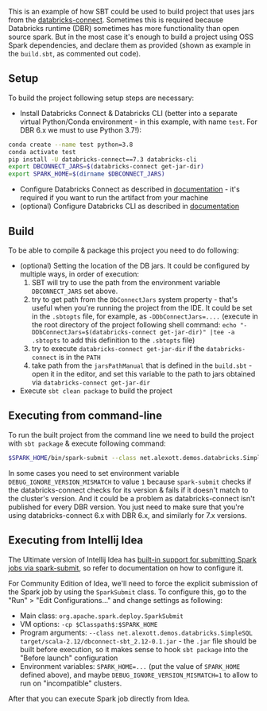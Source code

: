 This is an example of how SBT could be used to build project that uses jars from the [databricks-connect](https://docs.databricks.com/dev-tools/databricks-connect.html). Sometimes this is required because Databricks runtime (DBR) sometimes has more functionality than open source spark.  But in the most case it's enough to build a project using OSS Spark dependencies, and declare them as provided (shown as example in the `build.sbt`, as commented out code).

## Setup

To build the project following setup steps are necessary:

* Install Databricks Connect & Databricks CLI (better into a separate virtual Python/Conda environment - in this example, with name `test`.  For DBR 6.x we must to use Python 3.7!):

```sh
conda create --name test python=3.8
conda activate test
pip install -U databricks-connect==7.3 databricks-cli
export DBCONNECT_JARS=$(databricks-connect get-jar-dir)
export SPARK_HOME=$(dirname $DBCONNECT_JARS)
```

* Configure Databricks Connect as described in [documentation](https://docs.databricks.com/dev-tools/databricks-connect.html) - it's required if you want to run the artifact from your machine
* (optional) Configure Databricks CLI as described in [documentation](https://docs.databricks.com/dev-tools/cli/index.html)

## Build

To be able to compile & package this project you need to do following:

* (optional) Setting the location of the DB jars.  It could be configured by multiple ways, in order of execution:
  1. SBT will try to use the path from the environment variable `DBCONNECT_JARS` set above. 
  1. try to get path from the `DbConnectJars` system property - that's useful when you're running the project from the IDE.  It could be set in the `.sbtopts` file, for example, as `-DDbConnectJars=....` (execute in the root directory of the project following shell command: `echo "-DDbConnectJars=$(databricks-connect get-jar-dir)" |tee -a .sbtopts` to add this definition to the `.sbtopts` file)
  1. try to execute `databricks-connect get-jar-dir` if the `databricks-connect` is in the `PATH`
  1. take path from the `jarsPathManual` that is defined in the `build.sbt` - open it in the editor, and set this variable to the path to jars obtained via `databricks-connect get-jar-dir`
* Execute `sbt clean package` to build the project

## Executing from command-line

To run the built project from the command line we need to build the project with `sbt package` & execute following command:

```sh
$SPARK_HOME/bin/spark-submit --class net.alexott.demos.databricks.SimpleSQL target/scala-2.12/dbconnect-sbt_2.12-0.1.jar
```

In some cases you need to set environment variable `DEBUG_IGNORE_VERSION_MISMATCH` to value `1` because `spark-submit` checks if the databricks-connect checks for its version & fails if it doesn't match to the cluster's version.  And it could be a problem as databricks-connect isn't published for every DBR version.  You just need to make sure that you're using databricks-connect 6.x with DBR 6.x, and similarly for 7.x versions.

## Executing from Intellij Idea

The Ultimate version of Intellij Idea has [built-in support for submitting Spark jobs via spark-submit](https://www.jetbrains.com/help/idea/big-data-tools-spark-submit.html), so refer to documentation on how to configure it.

For Community Edition of Idea, we'll need to force the explicit submission of the Spark job by using the `SparkSubmit` class.  To configure this, go to the "Run" > "Edit Configurations..." and change settings as following:

* Main class: `org.apache.spark.deploy.SparkSubmit`
* VM options: `-cp $Classpath$:$SPARK_HOME`
* Program arguments: `--class net.alexott.demos.databricks.SimpleSQL target/scala-2.12/dbconnect-sbt_2.12-0.1.jar` - the `.jar` file should be built before execution, so it makes sense to hook `sbt package` into the "Before launch" configuration
* Environment variables: `SPARK_HOME=...` (put the value of `SPARK_HOME` defined above), and maybe `DEBUG_IGNORE_VERSION_MISMATCH=1` to allow to run on "incompatible" clusters.

After that you can execute Spark job directly from Idea.

